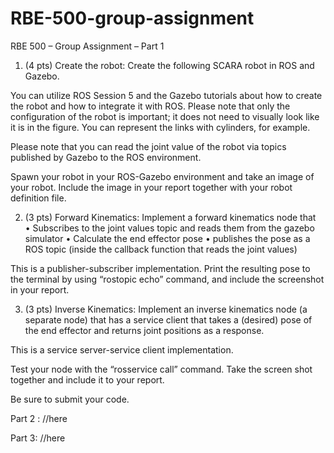 # RBE-500-group-assignment
RBE 500 – Group Assignment – Part 1   

1) (4 pts) Create the robot: Create the following SCARA robot in ROS and Gazebo. 
 
You can utilize ROS Session 5 and the Gazebo tutorials about how to create the robot and how 
to integrate it with ROS. Please note that only the configuration of the robot is important; it 
does not need to visually look like it is in the figure. You can represent the links with cylinders, 
for example. 
 
Please note that you can read the joint value of the robot via topics published by Gazebo to the 
ROS environment. 
 
Spawn your robot in your ROS-Gazebo environment and take an image of your robot. Include 
the image in your report together with your robot definition file. 
 
2) (3 pts) Forward Kinematics:  Implement a forward kinematics node that  
• Subscribes to the joint values topic and reads them from the gazebo simulator 
• Calculate the end effector pose 
• publishes the pose as a ROS topic (inside the callback function that reads the joint 
values) 
 
This is a publisher-subscriber implementation. Print the resulting pose to the terminal by using 
“rostopic echo” command, and include the screenshot in your report. 
 
  
 
3) (3 pts) Inverse Kinematics: Implement an inverse kinematics node (a separate node) that has a 
service client that takes a (desired) pose of the end effector and returns joint positions as a 
response. 
 
This is a service server-service client implementation. 
 
Test your node with the “rosservice call” command. Take the screen shot together and include it 
to your report. 
 
 Be sure to submit your code.


Part 2 :
//here

Part 3:
//here
